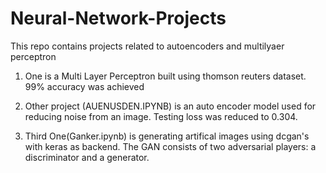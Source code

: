 # Neural-Network-Projects
This repo contains projects related to autoencoders and multilyaer perceptron
1.  One is a Multi Layer Perceptron built using thomson reuters dataset. 99% accuracy was achieved

2. Other project (AUENUSDEN.IPYNB) is an auto encoder model used for reducing noise from an image. Testing loss was reduced to 0.304.

3. Third One(Ganker.ipynb) is generating artifical images using dcgan's with keras as backend. The GAN consists of two adversarial players: a discriminator and a generator. 
